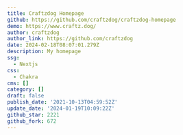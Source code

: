 ```yaml
---
title: Craftzdog Homepage
github: https://github.com/craftzdog/craftzdog-homepage
demo: https://www.craftz.dog/
author: craftzdog
author_link: https://github.com/craftzdog
date: 2024-02-18T08:07:01.279Z
description: My homepage
ssg:
  - Nextjs
css:
  - Chakra
cms: []
category: []
draft: false
publish_date: '2021-10-13T04:59:52Z'
update_date: '2024-01-19T10:09:22Z'
github_star: 2221
github_fork: 672
---
```

